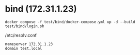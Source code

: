 # bind (172.31.1.23)

```
docker compose -f test/bind/docker-compose.yml up -d --build
test/bind/login.sh
```

/etc/resolv.conf
```
nameserver 172.31.1.23
domain test.local
```
